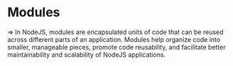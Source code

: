 # Modules

=> In NodeJS, modules are encapsulated units of code that can be reused across different parts of an application. Modules help organize code into smaller, manageable pieces, promote code reusability, and facilitate better maintainability and scalability of NodeJS applications.